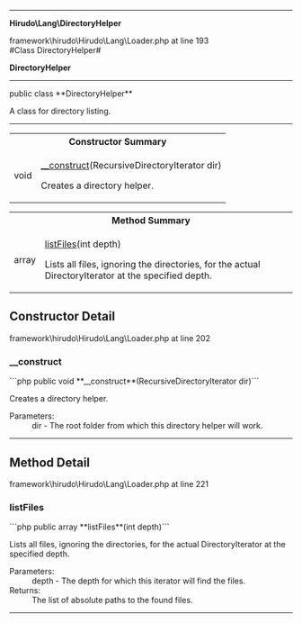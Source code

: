- - -

**Hirudo\Lang\DirectoryHelper**
<div class="location">framework\hirudo\Hirudo\Lang\Loader.php at line 193</div>
#Class DirectoryHelper#

**DirectoryHelper**


- - -

<p class="signature">public  class **DirectoryHelper**</p>

<div class="comment" id="overview_description"><p>A class for directory listing.</p></div>

- - -

<table id="summary_constructor">
<tr><th colspan="2">Constructor Summary</th></tr>
<tr>
<td class="type"> void</td>
<td class="description"><p class="name"><a href="#__construct">__construct</a>(RecursiveDirectoryIterator dir)</p><p class="description">Creates a directory helper.</p></td>
</tr>
</table>

<table id="summary_method">
<tr><th colspan="2">Method Summary</th></tr>
<tr>
<td class="type"> array</td>
<td class="description"><p class="name"><a href="#listFiles">listFiles</a>(int depth)</p><p class="description">Lists all files, ignoring the directories, for the actual DirectoryIterator
at the specified depth.</p></td>
</tr>
</table>

<h2 id="detail_method">Constructor Detail</h2>
<div class="location">framework\hirudo\Hirudo\Lang\Loader.php at line 202</div>
<h3 id="__construct()">__construct</h3>
```php
public  void **__construct**(RecursiveDirectoryIterator dir)```
<div class="details">
<p>Creates a directory helper.</p><dl>
<dt>Parameters:</dt>
<dd>dir - The root folder from which this directory helper will work.</dd>
</dl>
</div>

- - -

<h2 id="detail_method">Method Detail</h2>
<div class="location">framework\hirudo\Hirudo\Lang\Loader.php at line 221</div>
<h3 id="listFiles()">listFiles</h3>
```php
public  array **listFiles**(int depth)```
<div class="details">
<p>Lists all files, ignoring the directories, for the actual DirectoryIterator
at the specified depth.</p><dl>
<dt>Parameters:</dt>
<dd>depth - The depth for which this iterator will find the files.</dd>
<dt>Returns:</dt>
<dd>The list of absolute paths to the found files.</dd>
</dl>
</div>

- - -

